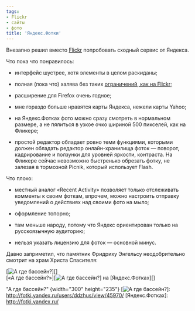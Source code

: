 ```yaml
---
tags:
- Flickr
- сайты
- фото
title: 'Яндекс.Фотки'
---
```


Внезапно решил вместо [Flickr][] попробовать сходный сервис от Яндекса.

Что пока что понравилось:

-   интерфейс шустрее, хотя элементы в целом раскиданы;

-   полная (пока что) халява без таких [ограничений, как на Flickr][];

-   расширение для Firefox очень годное;

-   мне гораздо больше нравятся карты Яндекса, нежели карты Yahoo;

-   на Яндекс.Фотках фото можно сразу смотреть в нормальном размере, а
    не пялиться в узкое очко шириной 500 пикселей, как на Фликере;

-   простой редактор обладает ровно теми функциями, которыми должен
    обладать редактор онлайн-хранилища фоток — поворот, кадрирование и
    ползунки для уровней яркости, контраста. На Фликере сейчас
    невозможно быстренько обрезать фотку, не залезая в тормозной Picnik,
    который использует Flash.

Что плохо:

-   местный аналог «Recent Activity» позволяет только отслеживать
    комменты к своим фоткам, впрочем, можно настроить отправку
    уведомлений о действиях над своими фото на мыло;

-   оформление топорно;

-   там меньше народу, потому что Яндекс ориентирован только на
    русскоязычную аудиторию;

-   нельзя указать лицензию для фоток — основной минус.

Давно заприметил, что памятник Фридриху Энгельсу неодобрительно смотрит
на храм Христа Спасителя:

[![А где бассейн?][]][]\
[«А где бассейн?»][![А где бассейн?][]] на [Яндекс.Фотках][]

  [Flickr]: http://dzhus.org/blog/tag/Flickr
  [ограничений, как на Flickr]: http://dzhus.org/posts/2008-01-06-408.html
  [А где бассейн?]: http://img-fotki.yandex.ru/get/3604/ddzhus.0/0_b392_cac1165f_-2-M.jpg
    "А где бассейн?" {width="300" height="235"}
  [![А где бассейн?][]]: http://fotki.yandex.ru/users/ddzhus/view/45970/
  [Яндекс.Фотках]: http://fotki.yandex.ru/
